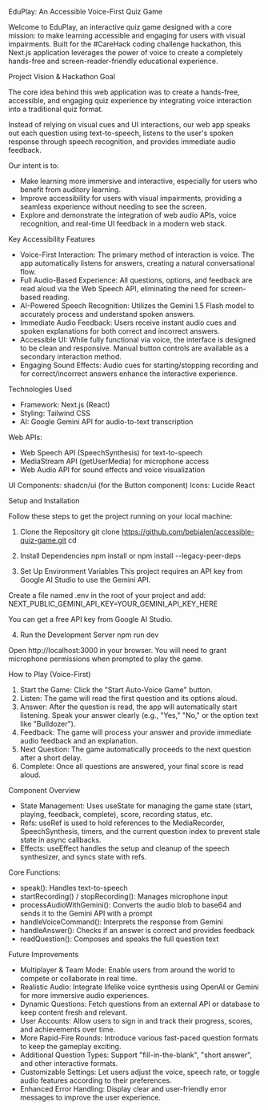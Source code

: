 EduPlay: An Accessible Voice-First Quiz Game

Welcome to EduPlay, an interactive quiz game designed with a core mission: to make learning accessible and engaging for users with visual impairments. Built for the #CareHack coding challenge hackathon, this Next.js application leverages the power of voice to create a completely hands-free and screen-reader-friendly educational experience.

Project Vision & Hackathon Goal

The core idea behind this web application was to create a hands-free, accessible, and engaging quiz experience by integrating voice interaction into a traditional quiz format.

Instead of relying on visual cues and UI interactions, our web app speaks out each question using text-to-speech, listens to the user's spoken response through speech recognition, and provides immediate audio feedback.

Our intent is to:

- Make learning more immersive and interactive, especially for users who benefit from auditory learning.
- Improve accessibility for users with visual impairments, providing a seamless experience without needing to see the screen.
- Explore and demonstrate the integration of web audio APIs, voice recognition, and real-time UI feedback in a modern web stack.

Key Accessibility Features

- Voice-First Interaction: The primary method of interaction is voice. The app automatically listens for answers, creating a natural conversational flow.
- Full Audio-Based Experience: All questions, options, and feedback are read aloud via the Web Speech API, eliminating the need for screen-based reading.
- AI-Powered Speech Recognition: Utilizes the Gemini 1.5 Flash model to accurately process and understand spoken answers.
- Immediate Audio Feedback: Users receive instant audio cues and spoken explanations for both correct and incorrect answers.
- Accessible UI: While fully functional via voice, the interface is designed to be clean and responsive. Manual button controls are available as a secondary interaction method.
- Engaging Sound Effects: Audio cues for starting/stopping recording and for correct/incorrect answers enhance the interactive experience.

Technologies Used

- Framework: Next.js (React)
- Styling: Tailwind CSS
- AI: Google Gemini API for audio-to-text transcription

Web APIs:
- Web Speech API (SpeechSynthesis) for text-to-speech
- MediaStream API (getUserMedia) for microphone access
- Web Audio API for sound effects and voice visualization

UI Components: shadcn/ui (for the Button component)
Icons: Lucide React

Setup and Installation

Follow these steps to get the project running on your local machine:

1. Clone the Repository
git clone https://github.com/bebialen/accessible-quiz-game.git
cd <repository-folder>

2. Install Dependencies
npm install
or
npm install --legacy-peer-deps

3. Set Up Environment Variables
This project requires an API key from Google AI Studio to use the Gemini API.

Create a file named .env in the root of your project and add:
NEXT_PUBLIC_GEMINI_API_KEY=YOUR_GEMINI_API_KEY_HERE

You can get a free API key from Google AI Studio.

4. Run the Development Server
npm run dev

Open http://localhost:3000 in your browser. You will need to grant microphone permissions when prompted to play the game.

How to Play (Voice-First)

1. Start the Game: Click the "Start Auto-Voice Game" button.
2. Listen: The game will read the first question and its options aloud.
3. Answer: After the question is read, the app will automatically start listening. Speak your answer clearly (e.g., "Yes," "No," or the option text like "Bulldozer").
4. Feedback: The game will process your answer and provide immediate audio feedback and an explanation.
5. Next Question: The game automatically proceeds to the next question after a short delay.
6. Complete: Once all questions are answered, your final score is read aloud.

Component Overview

- State Management: Uses useState for managing the game state (start, playing, feedback, complete), score, recording status, etc.
- Refs: useRef is used to hold references to the MediaRecorder, SpeechSynthesis, timers, and the current question index to prevent stale state in async callbacks.
- Effects: useEffect handles the setup and cleanup of the speech synthesizer, and syncs state with refs.

Core Functions:

- speak(): Handles text-to-speech
- startRecording() / stopRecording(): Manages microphone input
- processAudioWithGemini(): Converts the audio blob to base64 and sends it to the Gemini API with a prompt
- handleVoiceCommand(): Interprets the response from Gemini
- handleAnswer(): Checks if an answer is correct and provides feedback
- readQuestion(): Composes and speaks the full question text

Future Improvements

- Multiplayer & Team Mode: Enable users from around the world to compete or collaborate in real time.
- Realistic Audio: Integrate lifelike voice synthesis using OpenAI or Gemini for more immersive audio experiences.
- Dynamic Questions: Fetch questions from an external API or database to keep content fresh and relevant.
- User Accounts: Allow users to sign in and track their progress, scores, and achievements over time.
- More Rapid-Fire Rounds: Introduce various fast-paced question formats to keep the gameplay exciting.
- Additional Question Types: Support "fill-in-the-blank", "short answer", and other interactive formats.
- Customizable Settings: Let users adjust the voice, speech rate, or toggle audio features according to their preferences.
- Enhanced Error Handling: Display clear and user-friendly error messages to improve the user experience.

